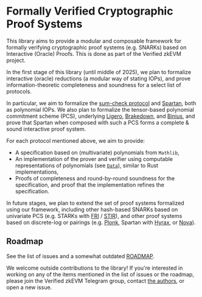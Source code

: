 # Formally Verified Cryptographic Proof Systems

This library aims to provide a modular and composable framework for formally verifying cryptographic proof systems (e.g. SNARKs) based on Interactive (Oracle) Proofs. This is done as part of the Verified zkEVM project.

In the first stage of this library (until middle of 2025), we plan to formalize interactive (oracle) reductions (a modular way of stating IOPs), and prove information-theoretic completeness and soundness for a select list of protocols.

In particular, we aim to formalize the [sum-check protocol](https://dl.acm.org/doi/10.1145/146585.146605) and [Spartan](https://eprint.iacr.org/2019/550), both as polynomial IOPs. We also plan to formalize the tensor-based polynomial commitment scheme (PCS), underlying [Ligero](https://eprint.iacr.org/2022/1608), [Brakedown](https://eprint.iacr.org/2021/1043), and [Binius](https://eprint.iacr.org/2023/1784), and prove that Spartan when composed with such a PCS forms a complete & sound interactive proof system.

For each protocol mentioned above, we aim to provide:

- A specification based on (multivariate) polynomials from `Mathlib`,
- An implementation of the prover and verifier using computable representations of polynomials (see [`Data`](./ZKLib/Data/)), similar to Rust implementations,
- Proofs of completeness and round-by-round soundness for the specification, and proof that the implementation refines the specification.

In future stages, we plan to extend the set of proof systems formalized using our framework, including other hash-based SNARKs based on univariate PCS (e.g. STARKs with [FRI](https://drops.dagstuhl.de/storage/00lipics/lipics-vol107-icalp2018/LIPIcs.ICALP.2018.14/LIPIcs.ICALP.2018.14.pdf) / [STIR](https://eprint.iacr.org/2024/390)), and other proof systems based on discrete-log or pairings (e.g. [Plonk](https://eprint.iacr.org/2019/953), Spartan with [Hyrax](https://eprint.iacr.org/2017/1132), or [Nova](https://eprint.iacr.org/2021/370)).

## Roadmap

See the list of issues and a somewhat outdated [ROADMAP](./ROADMAP.md).

We welcome outside contributions to the library! If you're interested in working on any of the items mentioned in the list of issues or the roadmap, please join the Verified zkEVM Telegram group, contact [the authors](mailto:qvd@andrew.cmu.edu), or open a new issue.
